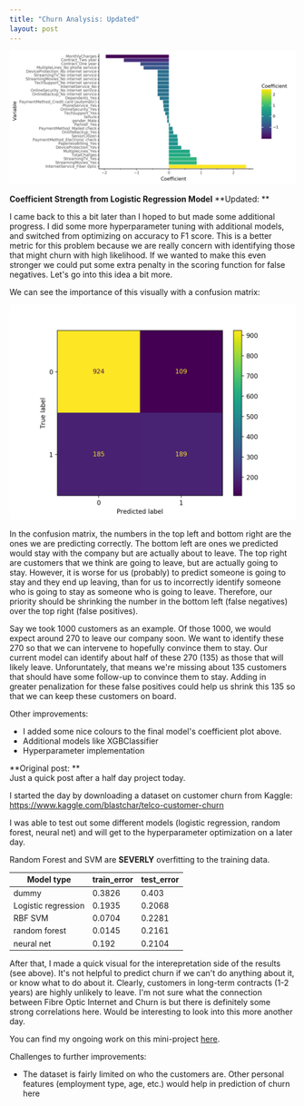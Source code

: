```yaml
---
title: "Churn Analysis: Updated"
layout: post
---
```


![](../images/log_regr_coefficients.png)

**Coefficient Strength from Logistic Regression Model**
**Updated: **

I came back to this a bit later than I hoped to but made some additional progress. I did some more hyperparameter tuning with additional models, and switched from optimizing on accuracy to F1 score. This is a better metric for this problem because we are really concern with identifying those that might churn with high likelihood. If we wanted to make this even stronger we could put some extra penalty in the scoring function for false negatives. Let's go into this idea a bit more. 

We can see the importance of this visually with a confusion matrix:

![Confusion matrix on validation data](../images/valid_confusion_matrix.png)

In the confusion matrix, the numbers in the top left and bottom right are the ones we are predicting correctly. The bottom left are ones we predicted would stay with the company but are actually about to leave. The top right are customers that we think are going to leave, but are actually going to stay. However, it is worse for us (probably) to predict someone is going to stay and they end up leaving, than for us to incorrectly identify someone who is going to stay as someone who is going to leave. Therefore, our priority should be shrinking the number in the bottom left (false negatives) over the top right (false positives). 

Say we took 1000 customers as an example. Of those 1000, we would expect around 270 to leave our company soon. We want to identify these 270 so that we can intervene to hopefully convince them to stay. Our current model can identify about half of these 270 (135) as those that will likely leave. Unforuntately, that means we're missing about 135 customers that should have some follow-up to convince them to stay. Adding in greater penalization for these false positives could help us shrink this 135 so that we can keep these customers on board.  


Other improvements:
- I added some nice colours to the final model's coefficient plot above. 
- Additional models like XGBClassifier
- Hyperparameter implementation

**Original post: **  
Just a quick post after a half day project today. 




I started the day by downloading a dataset on customer churn from Kaggle:
https://www.kaggle.com/blastchar/telco-customer-churn

  
I was able to test out some different models (logistic regression, random forest, neural net) and will get to the hyperparameter optimization on a later day. 
  
Random Forest and SVM are **SEVERLY** overfitting to the training data. 


| Model type          | train_error |   test_error |
|---------------------|-------------|--------------|
| dummy               | 0.3826      |   0.403      |
| Logistic regression | 0.1935      |   0.2068     |
| RBF SVM             | 0.0704      |   0.2281     |
| random forest       | 0.0145      |   0.2161     |
| neural net          | 0.192       |   0.2104     |


   
After that, I made a quick visual for the interepretation side of the results (see above). It's not helpful to predict churn if we can't do anything about it, or know what to do about it. Clearly, customers in long-term contracts (1-2 years) are highly unlikely to leave. I'm not sure what the connection between Fibre Optic Internet and Churn is but there is definitely some strong correlations here. Would be interesting to look into this more another day.

You can find my ongoing work on this mini-project  [here](https://github.com/timcashion/churn_analysis). 

Challenges to further improvements:
- The dataset is fairly limited on who the customers are. Other personal features (employment type, age, etc.) would help in prediction of churn here

